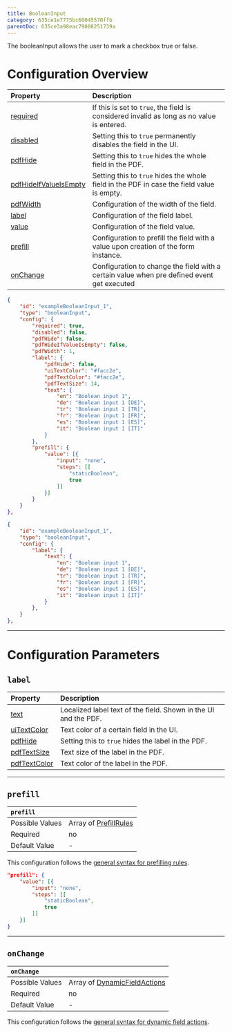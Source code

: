 ```yaml
---
title: BooleanInput
category: 635ce1e7775bc60045570ffb
parentDoc: 635ce3a98eac79008251739a
---
```


The booleanInput allows the user to mark a checkbox true or false.
# Configuration Overview

| Property                                                                     | Description                      |
| :--------------------------------------------------------------------------- | :--------------------------------|
| [required](./24-general-properties/#required)                                | If this is set to `true`, the field is considered invalid as long as no value is entered. |
| [disabled](./24-general-properties/#disabled)                                | Setting this to `true` permanently disables the field in the UI. |
| [pdfHide](./24-general-properties/#pdfhide)                                  | Setting this to `true` hides the whole field in the PDF. |
| [pdfHideIfValueIsEmpty](./24-general-properties/#pdfhideifvalueisempty)      | Setting this to `true` hides the whole field in the PDF in case the field value is empty. |
| [pdfWidth](./24-general-properties/#pdfwidth)                                | Configuration of the width of the field. |
| [label](#label)                                                              | Configuration of the field label. |
| [value](#value)                                                              | Configuration of the field value. |
| [prefill](#prefill)                                                          | Configuration to prefill the field with a value upon creation of the form instance. |
| [onChange](#onchange)                                                        | Configuration to change the field with a certain value when pre defined event get executed |

``` JSON (complete)
{
    "id": "exampleBooleanInput_1",
    "type": "booleanInput",
    "config": {
        "required": true,
        "disabled": false,
        "pdfHide": false,
        "pdfHideIfValueIsEmpty": false,
        "pdfWidth": 1,
        "label": {
            "pdfHide": false,
            "uiTextColor": "#facc2e",
            "pdfTextColor": "#facc2e",
            "pdfTextSize": 14,
            "text": {
                "en": "Boolean input 1",
                "de": "Boolean input 1 [DE]",
                "tr": "Boolean input 1 [TR]",
                "fr": "Boolean input 1 [FR]",
                "es": "Boolean input 1 [ES]",
                "it": "Boolean input 1 [IT]"
            }
        },
        "prefill": {
            "value": [{
                "input": "none",
                "steps": [[
                    "staticBoolean",
                    true
                ]]
            }]
        }
    }
},
```
``` JSON (minimal)
{
    "id": "exampleBooleanInput_1",
    "type": "booleanInput",
    "config": {
        "label": {
            "text": {
                "en": "Boolean input 1",
                "de": "Boolean input 1 [DE]",
                "tr": "Boolean input 1 [TR]",
                "fr": "Boolean input 1 [FR]",
                "es": "Boolean input 1 [ES]",
                "it": "Boolean input 1 [IT]"
            }
        },
    }
},
```
---
# Configuration Parameters

## `label`

| Property                                                    | Description                       |
| :---------------------------------------------------------- | :-------------------------------- |
| [text](./24-general-properties/#text)                       | Localized label text of the field. Shown in the UI and the PDF. |
| [uiTextColor](./24-general-properties/#uitextcolor)         | Text color of a certain field in the UI.                                                                |
| [pdfHide](./24-general-properties/#pdfhide)                 | Setting this to `true` hides the label in the PDF. |
| [pdfTextSize](./24-general-properties/#pdftextsize)         | Text size of the label in the PDF. |
| [pdfTextColor](./24-general-properties/#pdftextcolor)       | Text color of the label in the PDF. |

---

## `prefill`

| `prefill`                  |                                                                     |
| :------------------------- | :--------------                                                     |
| Possible Values            | Array of [PrefillRules](./25-prefill-rules)            |
| Required                   | no                                                                  |
| Default Value              | -                                                                   |

This configuration follows the [general syntax for prefilling rules](./25-prefill-rules).
``` JSON (static boolean)
"prefill": {
    "value": [{
        "input": "none",
        "steps": [[
            "staticBoolean",
            true
        ]]
    }]
}
```
---
## `onChange`

| `onChange`                 |                                                                        |
| :------------------------- | :--------------                                                        |
| Possible Values            | Array of [DynamicFieldActions](./26-on-change-rules) |
| Required                   | no                                                                     |
| Default Value              | -                                                                      |


This configuration follows the [general syntax for dynamic field actions](./26-on-change-rules).

